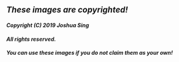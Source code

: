## *These images are copyrighted!*
#### *Copyright (C) 2019 Joshua Sing*
#### *All rights reserved.*

#### *You can use these images if you do not claim them as your own!*
